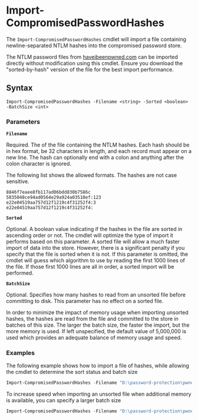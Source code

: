 # Import-CompromisedPasswordHashes

The `Import-CompromisedPasswordHashes` cmdlet will import a file containing newline-separated NTLM hashes into the compromised password store.

The NTLM password files from [haveibeenpwned.com](https://haveibeenpwned.com/passwords) can be imported directly without modification using this cmdlet. Ensure you download the "sorted-by-hash" version of the file for the best import performance.

## Syntax

```
Import-CompromisedPasswordHashes -Filename <string> -Sorted <boolean> -BatchSize <int>
```

### Parameters

**`Filename`**

Required. The of the file containing the NTLM hashes. Each hash should be in hex format, be 32 characters in length, and each record must appear on a new line. The hash can optionally end with a colon and anything after the colon character is ignored.

The following list shows the allowed formats. The hashes are not case sensitive.

```
8846f7eaee8fb117ad06bdd830b7586c
5835048ce94ad0564e29a924a03510ef:123
e22e04519aa757d12f1219c4f31252f4:3
e22e04519aa757d12f1219c4f31252f4:
```

**`Sorted`**

Optional. A boolean value indicating if the hashes in the file are sorted in ascending order or not. The cmdlet will optimize the type of import it performs based on this parameter. A sorted file will allow a much faster import of data into the store. However, there is a significant penalty if you specify that the file is sorted when it is not. If this parameter is omitted, the cmdlet will guess which algorithm to use by reading the first 1000 lines of the file. If those first 1000 lines are all in order, a sorted import will be performed.

**`BatchSize`**

Optional. Specifies how many hashes to read from an unsorted file before committing to disk. This parameter has no effect on a sorted file.

In order to minimize the impact of memory usage when importing unsorted hashes, the hashes are read from the file and committed to the store in batches of this size. The larger the batch size, the faster the import, but the more memory is used. If left unspecified, the default value of 5,000,000 is used which provides an adequate balance of memory usage and speed.

### Examples

The following example shows how to import a file of hashes, while allowing the cmdlet to determine the sort status and batch size

```powershell
Import-CompromisedPasswordHashes -Filename "D:\password-protection\pwned-passwords-ntlm-ordered-by-hash.txt"
```

To increase speed when importing an unsorted file when additional memory is available, you can specify a larger batch size

```powershell
Import-CompromisedPasswordHashes -Filename "D:\password-protection\pwned-passwords-ntlm-ordered-by-count.txt" -Sorted $false -BatchSize 50000000
```

